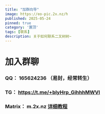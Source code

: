 ```yaml
---
title: "加群向导"
image: https://eo-pic.2x.nz/h
published: 2025-05-24
pinned: true
category: '置顶'
tags: [联系]
description: 关于如何联系二叉树树~
---
```


# 加入群聊

### QQ： 165624236 （易封，经常转生）

### TG： https://t.me/+blyHrp_GihhhMWVl

### Matrix： m.2x.nz [详细教程](/posts/element/)